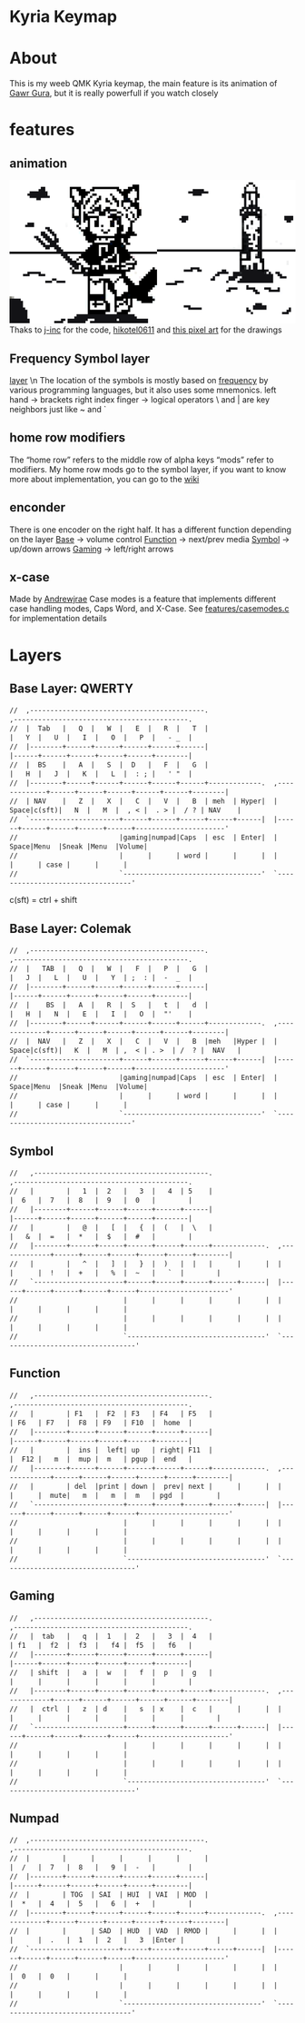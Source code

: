 # Kyria Keymap

# About
This is my weeb QMK Kyria keymap, the main feature is its animation of [Gawr Gura](https://twitter.com/gawrgura), but it is really powerfull if you watch closely

# features 
## animation
![Gawr-Animation](img/gawr.gif)
Thaks to [j-inc](https://www.reddit.com/r/olkb/comments/h00a8b/i_made_an_oled_animation_of_bongo_cat_that/) for the code, [hikotel0611](https://danbooru.donmai.us/posts/4196461) and [this pixel art](https://www.pinterest.fr/pin/373095150361478394/) for the drawings
## Frequency Symbol layer 
[layer](#Symbol) \n
The location of the symbols is mostly based on [frequency](http://xahlee.info/comp/computer_language_char_distribution.html) by various programming languages, but it also uses some mnemonics. 
left hand -> brackets 
right index finger -> logical operators 
 \ and | are key neighbors just like ~ and `
## home row modifiers
The “home row” refers to the middle row of alpha keys “mods” refer to modifiers.
My home row mods go to the symbol layer, if you want to know more about implementation, you can go to the [wiki](https://precondition.github.io/home-row-mods)
## enconder
There is one encoder on the right half. It has a different function depending on the layer 
[Base](#Base-Layer:-QWERTY) -> volume control
[Function](#Function) -> next/prev media 
[Symbol](#Symbol) -> up/down arrows
[Gaming](#Gaming) -> left/right arrows

## x-case 
Made by [Andrewjrae](https://github.com/andrewjrae/kyria-keymap#case-modes)
Case modes is a feature that implements different case handling modes, Caps Word, and X-Case. See [features/casemodes.c](features/casemodes.c) for implementation details

# Layers 
## Base Layer: QWERTY 
```
//  ,-------------------------------------------.                              ,-------------------------------------------.
//  |  Tab   |   Q  |   W  |   E  |   R  |   T  |                              |   Y  |   U  |   I  |   O  |   P  |   - _  |
//  |--------+------+------+------+------+------|                              |------+------+------+------+------+--------|
//  |  BS    |   A  |   S  |  D   |   F  |   G  |                              |   H  |   J  |   K  |   L  |  : ; |   ' "  |
//  |--------+------+------+------+------+------+-------------.  ,-------------+------+------+------+------+------+--------|
//  | NAV    |   Z  |   X  |   C  |   V  |   B  | meh  | Hyper|  | Space|c(sft)|   N  |   M  |  , < |  . > |  / ? | NAV    |
//  `----------------------+------+------+------+------+------|  |------+------+------+------+------+----------------------'
//                         |gaming|numpad|Caps  | esc  | Enter|  | Space|Menu  |Sneak |Menu  |Volume|    
//                         |      |      | word |      |      |  |      |      | case |      |      |          
//                         `----------------------------------'  `----------------------------------'    
```
c(sft) = ctrl + shift

## Base Layer: Colemak 

```
//  ,-------------------------------------------.                              ,-------------------------------------------.
//  |   TAB  |   Q  |   W  |   F  |   P  |   G  |                              |   J  |   L  |   U  |   Y  | ;  : |  -  _  |
//  |--------+------+------+------+------+------|                              |------+------+------+------+------+--------|
//  |    BS  |   A  |   R  |  S   |   t  |   d  |                              |   H  |   N  |   E  |   I  |   O  |  "'    |
//  |--------+------+------+------+------+------+-------------.  ,-------------+------+------+------+------+------+--------|
//  |  NAV   |   Z  |   X  |   C  |   V  |   B  |meh   |Hyper |  | Space|c(sft)|   K  |   M  | ,  < | . >  | /  ? |  NAV   |
//  `----------------------+------+------+------+------+------|  |------+------+------+------+------+----------------------'
//                         |gaming|numpad|Caps  | esc  | Enter|  | Space|Menu  |Sneak |Menu  |Volume|    
//                         |      |      | word |      |      |  |      |      | case |      |      |          
//                         `----------------------------------'  `----------------------------------'        
``` 

## Symbol  

```
//   ,-------------------------------------------.                              ,-------------------------------------------.
//   |        |   1  |  2   |   3  |   4  | 5    |                              |  6   |  7   |  8   |  9   |  0   |        |
//   |--------+------+------+------+------+------|                              |------+------+------+------+------+--------|
//   |        |   @  |   [  |   {  |  (   |  \   |                              |   &  |  =   |  *   |  $   |  #   |        |
//   |--------+------+------+------+------+------+-------------.  ,-------------+------+------+------+------+------+--------|
//   |        |   ^  |   ]  |   }  |  )   |  |   |      |      |  |      |      |  !   |  +   |   %  |  ~   |   `  |        |
//   `----------------------+------+------+------+------+------|  |------+------+------+------+------+----------------------'
//                          |      |      |      |      |      |  |      |      |      |      |      |
//                          |      |      |      |      |      |  |      |      |      |      |      |
//                          `----------------------------------'  `----------------------------------'
``` 

## Function 
```
//   ,-------------------------------------------.                              ,-------------------------------------------.
//   |        | F1   |  F2  | F3   | F4   | F5   |                              | F6   | F7   |  F8  | F9   | F10  |  home  |
//   |--------+------+------+------+------+------|                              |------+------+------+------+------+--------|
//   |        |  ins |  left| up   | right| F11  |                              |  F12 |   m  |  mup |  m   | pgup |  end   |
//   |--------+------+------+------+------+------+-------------.  ,-------------+------+------+------+------+------+--------|
//   |        | del  |print | down |  prev| next |      |      |  |      |      |  mute|   m  |   m  |  m   | pgd  |        |
//   `----------------------+------+------+------+------+------|  |------+------+------+------+------+----------------------'
//                          |      |      |      |      |      |  |      |      |      |      |      |
//                          |      |      |      |      |      |  |      |      |      |      |      |
//                          `----------------------------------'  `----------------------------------'

```
## Gaming  
```
//   ,-------------------------------------------.                              ,-------------------------------------------.
//   |  tab   |   q  |  1   |  2   |   3  |  4   |                              | f1   |  f2  |  f3  |   f4 |  f5  |   f6   |
//   |--------+------+------+------+------+------|                              |------+------+------+------+------+--------|
//   | shift  |   a  |  w   |   f  |  p   |  g   |                              |      |      |      |      |      |        |
//   |--------+------+------+------+------+------+-------------.  ,-------------+------+------+------+------+------+--------|
//   |  ctrl  |   z  | d    |   s  | x    |  c   |      |      |  |      |      |      |      |      |      |      |        |
//   `----------------------+------+------+------+------+------|  |------+------+------+------+------+----------------------'
//                          |      |      |      |      |      |  |      |      |      |      |      |
//                          |      |      |      |      |      |  |      |      |      |      |      |
//                          `----------------------------------'  `----------------------------------' 
```
## Numpad 
```
//  ,-------------------------------------------.                              ,-------------------------------------------.
//  |        |      |      |      |      |      |                              |  /   |  7   |  8   |   9  |  -   |        |
//  |--------+------+------+------+------+------|                              |------+------+------+------+------+--------|
//  |        | TOG  | SAI  | HUI  | VAI  | MOD  |                              |  *   |  4   |  5   |   6  |  +   |        |
//  |--------+------+------+------+------+------+-------------.  ,-------------+------+------+------+------+------+--------|
//  |        |      | SAD  | HUD  | VAD  | RMOD |      |      |  |      |      |  .   |  1   |  2   |   3  |Enter |        |
//  `----------------------+------+------+------+------+------|  |------+------+------+------+------+----------------------'
//                         |      |      |      |      |      |  |      |  0   |  0   |      |      |
//                         |      |      |      |      |      |  |      |      |      |      |      |
//                         `----------------------------------'  `----------------------------------'

```
